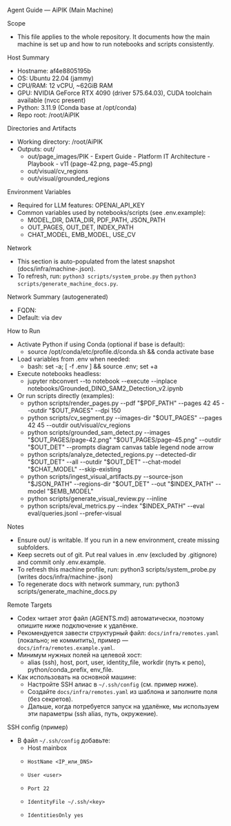 Agent Guide — AiPIK (Main Machine)

Scope
- This file applies to the whole repository. It documents how the main machine is set up and how to run notebooks and scripts consistently.

Host Summary
- Hostname: af4e8805195b
- OS: Ubuntu 22.04 (jammy)
- CPU/RAM: 12 vCPU, ~62GiB RAM
- GPU: NVIDIA GeForce RTX 4090 (driver 575.64.03), CUDA toolchain available (nvcc present)
- Python: 3.11.9 (Conda base at /opt/conda)
- Repo root: /root/AiPIK

Directories and Artifacts
- Working directory: /root/AiPIK
- Outputs: out/
  - out/page_images/PIK - Expert Guide - Platform IT Architecture - Playbook - v11 (page-42.png, page-45.png)
  - out/visual/cv_regions
  - out/visual/grounded_regions

Environment Variables
- Required for LLM features: OPENAI_API_KEY
- Common variables used by notebooks/scripts (see .env.example):
  - MODEL_DIR, DATA_DIR, PDF_PATH, JSON_PATH
  - OUT_PAGES, OUT_DET, INDEX_PATH
  - CHAT_MODEL, EMB_MODEL, USE_CV

Network
- This section is auto-populated from the latest snapshot (docs/infra/machine-<hostname>.json).
- To refresh, run: `python3 scripts/system_probe.py` then `python3 scripts/generate_machine_docs.py`.

<!-- BEGIN:AUTOGEN NETWORK -->
Network Summary (autogenerated)
- FQDN: 
- Default: via  dev 
<!-- END:AUTOGEN NETWORK -->

How to Run
- Activate Python if using Conda (optional if base is default):
  - source /opt/conda/etc/profile.d/conda.sh && conda activate base
- Load variables from .env when needed:
  - bash: set -a; [ -f .env ] && source .env; set +a
- Execute notebooks headless:
  - jupyter nbconvert --to notebook --execute --inplace notebooks/Grounded_DINO_SAM2_Detection_v2.ipynb
- Or run scripts directly (examples):
  - python scripts/render_pages.py --pdf "$PDF_PATH" --pages 42 45 --outdir "$OUT_PAGES" --dpi 150
  - python scripts/cv_segment.py --images-dir "$OUT_PAGES" --pages 42 45 --outdir out/visual/cv_regions
  - python scripts/grounded_sam_detect.py --images "$OUT_PAGES/page-42.png" "$OUT_PAGES/page-45.png" --outdir "$OUT_DET" --prompts diagram canvas table legend node arrow
  - python scripts/analyze_detected_regions.py --detected-dir "$OUT_DET" --all --outdir "$OUT_DET" --chat-model "$CHAT_MODEL" --skip-existing
  - python scripts/ingest_visual_artifacts.py --source-json "$JSON_PATH" --regions-dir "$OUT_DET" --out "$INDEX_PATH" --model "$EMB_MODEL"
  - python scripts/generate_visual_review.py --inline
  - python scripts/eval_metrics.py --index "$INDEX_PATH" --eval eval/queries.jsonl --prefer-visual

Notes
- Ensure out/ is writable. If you run in a new environment, create missing subfolders.
- Keep secrets out of git. Put real values in .env (excluded by .gitignore) and commit only .env.example.
- To refresh this machine profile, run: python3 scripts/system_probe.py (writes docs/infra/machine-<hostname>.json)
 - To regenerate docs with network summary, run: python3 scripts/generate_machine_docs.py

Remote Targets
- Codex читает этот файл (AGENTS.md) автоматически, поэтому опишите ниже подключение к удалёнке.
- Рекомендуется завести структурный файл: `docs/infra/remotes.yaml` (локально; не коммитить), пример — `docs/infra/remotes.example.yaml`.
- Минимум нужных полей на целевой хост:
  - alias (ssh), host, port, user, identity_file, workdir (путь к репо), python/conda_prefix, env_file.
- Как использовать на основной машине:
  - Настройте SSH алиас в `~/.ssh/config` (см. пример ниже).
  - Создайте `docs/infra/remotes.yaml` из шаблона и заполните поля (без секретов).
  - Дальше, когда потребуется запуск на удалёнке, мы используем эти параметры (ssh alias, путь, окружение).

SSH config (пример)
- В файл `~/.ssh/config` добавьте:
  - Host mainbox
  -     HostName <IP_или_DNS>
  -     User <user>
  -     Port 22
  -     IdentityFile ~/.ssh/<key>
  -     IdentitiesOnly yes
